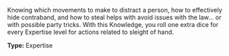 Knowing which movements to make to distract a person, how to effectively hide contraband, and how to steal helps with avoid issues with the law... or with possible party tricks. With this Knowledge, you roll one extra dice for every Expertise level for actions related to sleight of hand.

__Type:__ Expertise